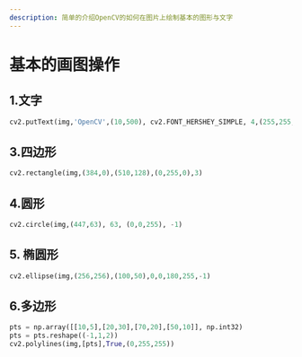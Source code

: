 ```yaml
---
description: 简单的介绍OpenCV的如何在图片上绘制基本的图形与文字
---
```


# 基本的画图操作

## 1.文字



```python
cv2.putText(img,'OpenCV',(10,500), cv2.FONT_HERSHEY_SIMPLE, 4,(255,255,255),2,cv2.LINE_AA)
```

## 3.四边形

```python
cv2.rectangle(img,(384,0),(510,128),(0,255,0),3)
```

## 4.圆形

```python
cv2.circle(img,(447,63), 63, (0,0,255), -1)
```

## 5. 椭圆形

```python
cv2.ellipse(img,(256,256),(100,50),0,0,180,255,-1)
```

## 6.多边形

```python
pts = np.array([[10,5],[20,30],[70,20],[50,10]], np.int32)
pts = pts.reshape((-1,1,2))
cv2.polylines(img,[pts],True,(0,255,255))
```

